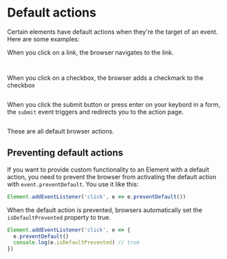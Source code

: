 # Default actions

Certain elements have default actions when they're the target of an event. Here are some examples:

When you click on a link, the browser navigates to the link.

<figure>
  <img src="/images/2017/" alt="">
  <figcaption></figcaption>
</figure>

<figure>
  <img src="/images/2017/" alt="">
  <figcaption></figcaption>
</figure>

When you click on a checkbox, the browser adds a checkmark to the checkbox

<figure>
  <img src="/images/2017/" alt="">
  <figcaption></figcaption>
</figure>

When you click the submit button or press enter on your keybord in a form, the `submit` event triggers and redirects you to the action page.

<figure>
  <img src="/images/2017/" alt="">
  <figcaption></figcaption>
</figure>

These are all default browser actions.

## Preventing default actions

If you want to provide custom functionality to an Element with a default action, you need to prevent the browser from activating the default action with `event.preventDefault`. You use it like this:

```js
Element.addEventListener('click', e => e.preventDefault())
```

When the default action is prevented, browsers automatically set the `isDefaultPrevented` property to true.

```js
Element.addEventListener('click', e => {
  e.preventDefault()
  console.log(e.isDefaultPrevented) // true
})
```

